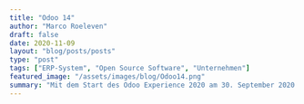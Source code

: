 ```yaml
---
title: "Odoo 14"
author: "Marco Roeleven"
draft: false
date: 2020-11-09
layout: "blog/posts/posts"
type: "post"
tags: ["ERP-System", "Open Source Software", "Unternehmen"]
featured_image: "/assets/images/blog/Odoo14.png"
summary: "Mit dem Start des Odoo Experience 2020 am 30. September 2020 wurde die neue Odoo Version 14 vorgestellt. Odoo Gründer Fabien Pinckaers eröffnete die Odoo Experience 2020 mit der Präsentation der neue..."
---
```

